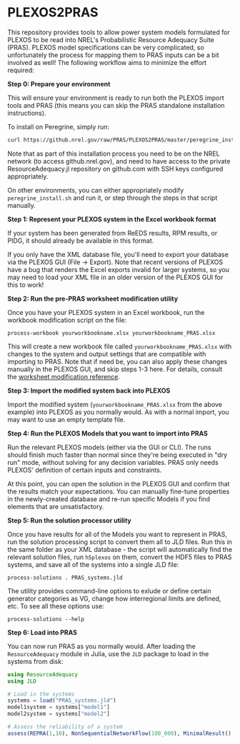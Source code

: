 # PLEXOS2PRAS

This repository provides tools to allow power system models formulated for
PLEXOS to be read into NREL's Probabilistic Resource Adequacy Suite (PRAS).
PLEXOS model specifications can be very complicated, so unfortunately the
process for mapping them to PRAS inputs can be a bit involved as well!
The following workflow aims to minimize the effort required:

__Step 0: Prepare your environment__

This will ensure your environment is ready to run both the PLEXOS import tools
and PRAS (this means you can skip the PRAS standalone installation instructions).

To install on Peregrine, simply run:

```sh
curl https://github.nrel.gov/raw/PRAS/PLEXOS2PRAS/master/peregrine_install.sh | sh
```

Note that as part of this installation process you need to be on the NREL
network (to access github.nrel.gov), and need to have access to the private
ResourceAdequacy.jl repository on github.com with SSH keys configured
appropriately.

On other environments, you can either appropriately modify
`peregrine_install.sh` and run it, or step through the steps in that script
manually.

__Step 1: Represent your PLEXOS system in the Excel workbook format__

If your system has been generated from ReEDS results, RPM results, or PIDG,
it should already be available in this format.

If you only have the XML database file, you'll need to export your database
via the PLEXOS GUI (File -> Export). Note that recent versions of PLEXOS have
a bug that renders the Excel exports invalid for larger systems, so you may
need to load your XML file in an older version of the PLEXOS GUI for this to
work!

__Step 2: Run the pre-PRAS worksheet modification utility__

Once you have your PLEXOS system in an Excel workbook, run the workbook
modification script on the file:

```
process-workbook yourworkbookname.xlsx yourworkbookname_PRAS.xlsx
```

This will create a new workbook file called `yourworkbookname_PRAS.xlsx`
with changes to the system and output settings that are compatible with
importing to PRAS. Note that if need be, you can also apply these changes
manually in the PLEXOS GUI, and skip steps 1-3 here. For details, consult the
[worksheet modification reference](worksheet_modification.md).

__Step 3: Import the modified system back into PLEXOS__

Import the modified system (`yourworkbookname_PRAS.xlsx` from the above
example) into PLEXOS as you normally would. As with a normal import, you may
want to use an empty template file.

__Step 4: Run the PLEXOS Models that you want to import into PRAS__

Run the relevant PLEXOS models (either via the GUI or CLI). The runs should
finish much faster than normal since they're being executed in "dry run" mode,
without solving for any decision variables. PRAS only needs PLEXOS' definition
of certain inputs and constraints.

At this point, you can open the solution in the PLEXOS GUI and confirm that the
results match your expectations. You can manually fine-tune properties in the
newly-created database and re-run specific Models if you find elements that are
unsatisfactory.

__Step 5: Run the solution processor utility__

Once you have results for all of the Models you want to represent in PRAS,
run the solution processing script to convert them all to JLD files.
Run this in the same folder as your XML database - the script will
automatically find the relevant solution files, run `h5plexos` on them,
convert the HDF5 files to PRAS systems, and save all of the systems into a
single JLD file:

```
process-solutions . PRAS_systems.jld
```

The utility provides command-line options to exlude or define certain
generator categories as VG, change how interregional limits are defined,
etc. To see all these options use:

```
process-solutions --help
```

__Step 6: Load into PRAS__

You can now run PRAS as you normally would. After loading the `ResourceAdequacy` module in Julia, use the `JLD` package to load in the systems from disk:

```julia
using ResourceAdequacy
using JLD

# Load in the systems
systems = load("PRAS_systems.jld")
model1system = systems["model1"]
model2system = systems["model2"]

# Assess the reliability of a system
assess(REPRA(1,10), NonSequentialNetworkFlow(100_000), MinimalResult(), model1system)
```
